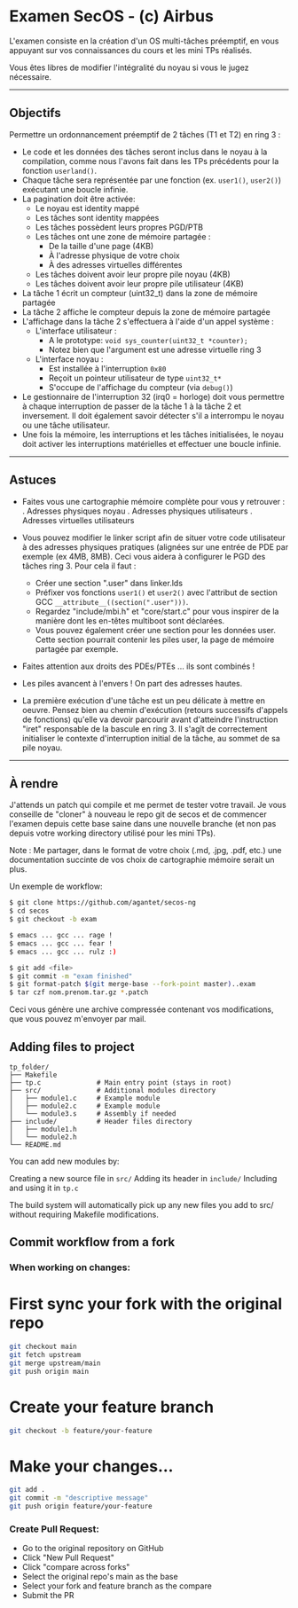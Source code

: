 # Examen SecOS - (c) Airbus

L'examen consiste en la création d'un OS multi-tâches préemptif, en vous
appuyant sur vos connaissances du cours et les mini TPs réalisés.

Vous êtes libres de modifier l'intégralité du noyau si vous le jugez
nécessaire.

---

## Objectifs

Permettre un ordonnancement préemptif de 2 tâches (T1 et T2) en ring 3 :

 - Le code et les données des tâches seront inclus dans le noyau à la compilation, comme nous l'avons fait dans les TPs précédents pour la fonction `userland()`.
 - Chaque tâche sera représentée par une fonction (ex. `user1()`, `user2()`) exécutant une boucle infinie.
 - La pagination doit être activée:
   + Le noyau est identity mappé
   + Les tâches sont identity mappées
   + Les tâches possèdent leurs propres PGD/PTB
   + Les tâches ont une zone de mémoire partagée :
     - De la taille d'une page (4KB)
     - À l'adresse physique de votre choix
     - À des adresses virtuelles différentes
   + Les tâches doivent avoir leur propre pile noyau (4KB)
   + Les tâches doivent avoir leur propre pile utilisateur (4KB)
 - La tâche 1 écrit un compteur (uint32_t) dans la zone de mémoire partagée
 - La tâche 2 affiche le compteur depuis la zone de mémoire partagée
 - L'affichage dans la tâche 2 s'effectuera à l'aide d'un appel système :
   + L'interface utilisateur :
     - A le prototype: `void sys_counter(uint32_t *counter);`
     - Notez bien que l'argument est une adresse virtuelle ring 3
   + L'interface noyau :
     - Est installée à l'interruption `0x80`
     - Reçoit un pointeur utilisateur de type `uint32_t*`
     - S'occupe de l'affichage du compteur (via `debug()`)
 - Le gestionnaire de l'interruption 32 (irq0 = horloge) doit vous permettre à chaque interruption de passer de la tâche 1 à la tâche 2 et inversement. Il doit également savoir détecter s'il a interrompu le noyau ou une tâche utilisateur.
 - Une fois la mémoire, les interruptions et les tâches initialisées, le noyau doit activer les interruptions matérielles et effectuer une boucle infinie.

 ---

## Astuces

 - Faites vous une cartographie mémoire complète pour vous y retrouver :
   . Adresses physiques noyau
   . Adresses physiques utilisateurs
   . Adresses virtuelles utilisateurs

 - Vous pouvez modifier le linker script afin de situer votre code utilisateur
   à des adresses physiques pratiques (alignées sur une entrée de PDE par
   exemple (ex 4MB, 8MB). Ceci vous aidera à configurer le PGD des tâches
   ring 3. Pour cela il faut :
   + Créer une section ".user" dans linker.lds
   + Préfixer vos fonctions `user1()` et `user2()` avec l'attribut de section GCC `__attribute__((section(".user")))`.
   + Regardez "include/mbi.h" et "core/start.c" pour vous inspirer de la manière dont les en-têtes multiboot sont déclarées.
   + Vous pouvez également créer une section pour les données user. Cette section pourrait contenir les piles user, la page de mémoire partagée par exemple.

 - Faites attention aux droits des PDEs/PTEs ... ils sont combinés !

 - Les piles avancent à l'envers ! On part des adresses hautes.

 - La première exécution d'une tâche est un peu délicate à mettre en oeuvre.
   Pensez bien au chemin d'exécution (retours successifs d'appels de
   fonctions) qu'elle va devoir parcourir avant d'atteindre
   l'instruction "iret" responsable de la bascule en ring 3. Il s'agît de
   correctement initialiser le contexte d'interruption initial de la tâche,
   au sommet de sa pile noyau.

 ---

## À rendre

J'attends un patch qui compile et me permet de tester votre travail. Je vous
conseille de "cloner" à nouveau le repo git de secos et de commencer l'examen
depuis cette base saine dans une nouvelle branche (et non pas depuis votre
working directory utilisé pour les mini TPs).

Note : Me partager, dans le format de votre choix (.md, .jpg, .pdf, etc.) une
documentation succinte de vos choix de cartographie mémoire serait un plus.

Un exemple de workflow:
```bash
$ git clone https://github.com/agantet/secos-ng
$ cd secos
$ git checkout -b exam

$ emacs ... gcc ... rage !
$ emacs ... gcc ... fear !
$ emacs ... gcc ... rulz :)

$ git add <file>
$ git commit -m "exam finished"
$ git format-patch $(git merge-base --fork-point master)..exam
$ tar czf nom.prenom.tar.gz *.patch
```

Ceci vous génère une archive compressée contenant vos modifications, que vous
pouvez m'envoyer par mail.

## Adding files to project

```
tp_folder/
├── Makefile          
├── tp.c              # Main entry point (stays in root)
├── src/              # Additional modules directory
│   ├── module1.c     # Example module
│   ├── module2.c     # Example module
│   └── module3.s     # Assembly if needed
├── include/          # Header files directory
│   ├── module1.h
│   └── module2.h
└── README.md

```

You can add new modules by:

Creating a new source file in `src/`
Adding its header in `include/`
Including and using it in `tp.c`

The build system will automatically pick up any new files you add to src/ without requiring Makefile modifications.

## Commit workflow from a fork 

### When working on changes:

# First sync your fork with the original repo
```bash
git checkout main
git fetch upstream
git merge upstream/main
git push origin main
```

# Create your feature branch
```bash
git checkout -b feature/your-feature
```
# Make your changes...
```bash
git add .
git commit -m "descriptive message"
git push origin feature/your-feature
```

### Create Pull Request:

- Go to the original repository on GitHub
- Click "New Pull Request"
- Click "compare across forks"
- Select the original repo's main as the base
- Select your fork and feature branch as the compare
- Submit the PR


